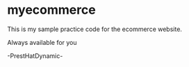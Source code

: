 # myecommerce
This is my sample practice code for the ecommerce website.

Always available for you 

-PrestHatDynamic-
